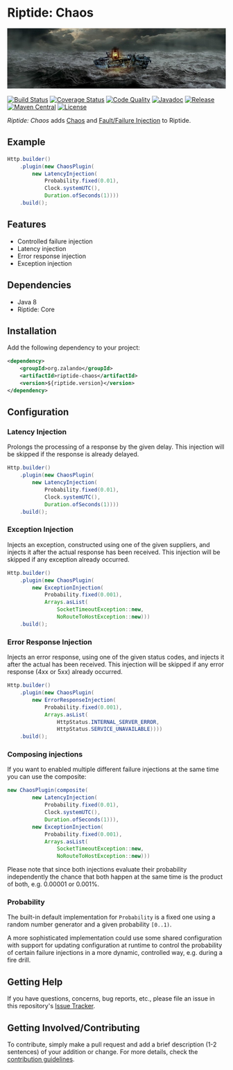 # Riptide: Chaos

[![Glass of Water](../docs/boat.jpg)](https://pixabay.com/photos/boat-distress-sea-wave-forward-2624054/)

[![Build Status](https://img.shields.io/travis/zalando/riptide.svg)](https://travis-ci.org/zalando/riptide)
[![Coverage Status](https://img.shields.io/coveralls/zalando/riptide.svg)](https://coveralls.io/r/zalando/riptide)
[![Code Quality](https://img.shields.io/codacy/grade/1fbe3d16ca544c0c8589692632d114de/master.svg)](https://www.codacy.com/app/whiskeysierra/riptide)
[![Javadoc](https://www.javadoc.io/badge/org.zalando/riptide-capture.svg)](http://www.javadoc.io/doc/org.zalando/riptide-capture)
[![Release](https://img.shields.io/github/release/zalando/riptide.svg)](https://github.com/zalando/riptide/releases)
[![Maven Central](https://img.shields.io/maven-central/v/org.zalando/riptide-capture.svg)](https://maven-badges.herokuapp.com/maven-central/org.zalando/riptide-capture)
[![License](https://img.shields.io/badge/license-MIT-blue.svg)](https://raw.githubusercontent.com/zalando/riptide/master/LICENSE)

*Riptide: Chaos* adds [Chaos](https://en.wikipedia.org/wiki/Chaos_engineering) and [Fault/Failure Injection](https://en.wikipedia.org/wiki/Fault_injection) to Riptide.

## Example

```java
Http.builder()
    .plugin(new ChaosPlugin(
        new LatencyInjection(
            Probability.fixed(0.01), 
            Clock.systemUTC(), 
            Duration.ofSeconds(1))))
    .build();
```

## Features

- Controlled failure injection
- Latency injection
- Error response injection
- Exception injection

## Dependencies

- Java 8
- Riptide: Core

## Installation

Add the following dependency to your project:

```xml
<dependency>
    <groupId>org.zalando</groupId>
    <artifactId>riptide-chaos</artifactId>
    <version>${riptide.version}</version>
</dependency>
```

## Configuration

### Latency Injection

Prolongs the processing of a response by the given delay. This injection will be
skipped if the response is already delayed.

```java
Http.builder()
    .plugin(new ChaosPlugin(
        new LatencyInjection(
            Probability.fixed(0.01), 
            Clock.systemUTC(), 
            Duration.ofSeconds(1))))
    .build();
```

### Exception Injection

Injects an exception, constructed using one of the given suppliers, and injects it
after the actual response has been received. This injection will be skipped
if any exception already occurred.

```java
Http.builder()
    .plugin(new ChaosPlugin(
        new ExceptionInjection(
            Probability.fixed(0.001), 
            Arrays.asList(
                SocketTimeoutException::new,
                NoRouteToHostException::new)))
    .build();
```

### Error Response Injection

Injects an error response, using one of the given status codes, and injects it
after the actual has been received. This injection will be skipped if any
error response (4xx or 5xx) already occurred.

```java
Http.builder()
    .plugin(new ChaosPlugin(
        new ErrorResponseInjection(
            Probability.fixed(0.001), 
            Arrays.asList(
                HttpStatus.INTERNAL_SERVER_ERROR,
                HttpStatus.SERVICE_UNAVAILABLE))))
    .build();
```

### Composing injections

If you want to enabled multiple different failure injections at the same time you
can use the composite:

```java
new ChaosPlugin(composite(
        new LatencyInjection(
            Probability.fixed(0.01), 
            Clock.systemUTC(), 
            Duration.ofSeconds(1))),
        new ExceptionInjection(
            Probability.fixed(0.001), 
            Arrays.asList(
                SocketTimeoutException::new,
                NoRouteToHostException::new)))
```

Please note that since both injections evaluate their probability independently
the chance that both happen at the same time is the product of both, e.g. 0.00001 or 0.001%.

### Probability

The built-in default implementation for `Probability` is a fixed one using a random
number generator and a given probability `[0..1)`.

A more sophisticated implementation could use some shared configuration with support
for updating configuration at runtime to control the probability of certain failure
injections in a more dynamic, controlled way, e.g. during a fire drill.

## Getting Help

If you have questions, concerns, bug reports, etc., please file an issue in this repository's [Issue Tracker](../../../../issues).

## Getting Involved/Contributing

To contribute, simply make a pull request and add a brief description (1-2 sentences) of your addition or change. For
more details, check the [contribution guidelines](../.github/CONTRIBUTING.md).
